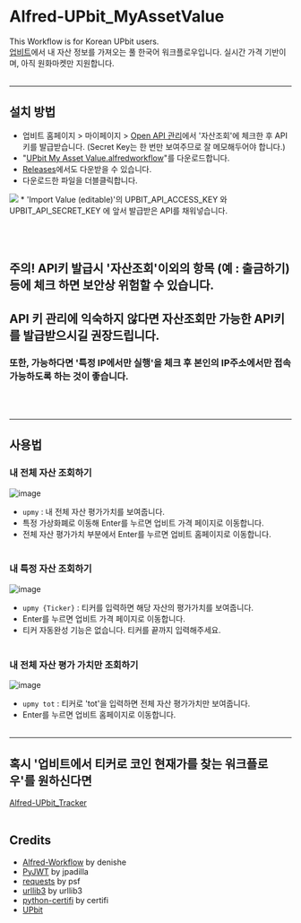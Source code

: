 # Alfred-UPbit_MyAssetValue
This Workflow is for Korean UPbit users.  
[업비트](https://upbit.com/home)에서 내 자산 정보를 가져오는 풀 한국어 워크플로우입니다. 실시간 가격 기반이며, 아직 원화마켓만 지원합니다.<br/><br/>
  
----------
## 설치 방법
* 업비트 홈페이지 > 마이페이지 > [Open API 관리](https://upbit.com/mypage/open_api_management?)에서 '자산조회'에 체크한 후 API키를 발급받습니다. (Secret Key는 한 번만 보여주므로 잘 메모해두어야 합니다.)
* "[UPbit My Asset Value.alfredworkflow](https://github.com/custardcream98/Alfred-UPbit_MyAssetValue/raw/main/UPbit%20My%20Asset%20Value.alfredworkflow)"를 다운로드합니다.
* [Releases](https://github.com/custardcream98/Alfred-UPbit_MyAssetValue/releases)에서도 다운받을 수 있습니다.
* 다운로드한 파일을 더블클릭합니다.
<img src ="https://user-images.githubusercontent.com/87423085/131264038-c7fc3359-3610-4700-a064-cde82aa72805.png">
* 'Import Value (editable)'의 UPBIT_API_ACCESS_KEY 와 UPBIT_API_SECRET_KEY 에 앞서 발급받은 API를 채워넣습니다.

<br/><br/>
## 주의! API키 발급시 '자산조회'이외의 항목 (예 : 출금하기) 등에 체크 하면 보안상 위험할 수 있습니다.
## API 키 관리에 익숙하지 않다면 자산조회만 가능한 API키를 발급받으시길 권장드립니다.
### 또한, 가능하다면 '특정 IP에서만 실행'을 체크 후 본인의 IP주소에서만 접속 가능하도록 하는 것이 좋습니다. 
<br/><br/>

---------

## 사용법
### 내 전체 자산 조회하기
![image](https://user-images.githubusercontent.com/87423085/131264345-09e5e619-9f56-4426-9a82-54a0b164aa56.png)
* `upmy` : 내 전체 자산 평가가치를 보여줍니다.
* 특정 가상화폐로 이동해 Enter를 누르면 업비트 가격 페이지로 이동합니다.
* 전체 자산 평가가치 부분에서 Enter를 누르면 업비트 홈페이지로 이동합니다.
<br/><br/>
### 내 특정 자산 조회하기
![image](https://user-images.githubusercontent.com/87423085/131264383-013792f2-2137-4da1-84e5-e287c427f39f.png)
* `upmy {Ticker}` : 티커를 입력하면 해당 자산의 평가가치를 보여줍니다.
* Enter를 누르면 업비트 가격 페이지로 이동합니다.
* 티커 자동완성 기능은 없습니다. 티커를 끝까지 입력해주세요.
<br/><br/>
### 내 전체 자산 평가 가치만 조회하기
![image](https://user-images.githubusercontent.com/87423085/131264412-84983bef-113c-4560-bda1-ee0e5e6f6939.png)
* `upmy tot` : 티커로 'tot'을 입력하면 전체 자산 평가가치만 보여줍니다.
* Enter를 누르면 업비트 홈페이지로 이동합니다.
<br/><br/>

--------------
## 혹시 '업비트에서 티커로 코인 현재가를 찾는 워크플로우'를 원하신다면
[Alfred-UPbit_Tracker](https://github.com/custardcream98/Alfred-UPbit_Tracker)
<br/><br/>

## Credits
* [Alfred-Workflow](https://github.com/deanishe/alfred-workflow) by denishe
* [PyJWT](https://github.com/jpadilla/pyjwt) by jpadilla
* [requests](https://github.com/psf/requests) by psf
* [urllib3](https://github.com/urllib3/urllib3) by urllib3
* [python-certifi](https://github.com/certifi/python-certifi) by certifi
* [UPbit](https://upbit.com/home)

